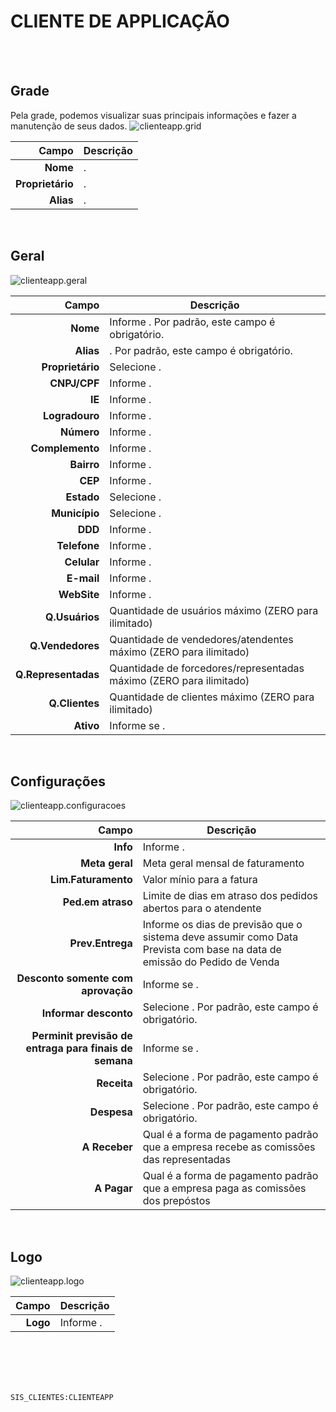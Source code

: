 # CLIENTE DE APPLICAÇÃO
<br>
<br>

## Grade
Pela grade, podemos visualizar suas principais informações e fazer a manutenção de seus dados.
![clienteapp.grid](https://raw.githubusercontent.com/netforcews/docs-siscom/master/geral/imagens/clienteapp.grid.png)

Campo | Descrição
--:|---
**Nome** | .
**Proprietário** | .
**Alias** | .
<br>

## Geral
![clienteapp.geral](https://raw.githubusercontent.com/netforcews/docs-siscom/master/geral/imagens/clienteapp.geral.png)

Campo | Descrição
--:|---
**Nome** | Informe . Por padrão, este campo é obrigatório.
**Alias** | . Por padrão, este campo é obrigatório.
**Proprietário** | Selecione .
**CNPJ/CPF** | Informe .
**IE** | Informe .
**Logradouro** | Informe .
**Número** | Informe .
**Complemento** | Informe .
**Bairro** | Informe .
**CEP** | Informe .
**Estado** | Selecione .
**Município** | Selecione .
**DDD** | Informe .
**Telefone** | Informe .
**Celular** | Informe .
**E-mail** | Informe .
**WebSite** | Informe .
**Q.Usuários** | Quantidade de usuários máximo (ZERO para ilimitado)
**Q.Vendedores** | Quantidade de vendedores/atendentes máximo (ZERO para ilimitado)
**Q.Representadas** | Quantidade de forcedores/representadas máximo (ZERO para ilimitado)
**Q.Clientes** | Quantidade de clientes máximo (ZERO para ilimitado)
**Ativo** | Informe se .
<br>

## Configurações
![clienteapp.configuracoes](https://raw.githubusercontent.com/netforcews/docs-siscom/master/geral/imagens/clienteapp.configuracoes.png)

Campo | Descrição
--:|---
**Info** | Informe .
**Meta geral** | Meta geral mensal de faturamento
**Lim.Faturamento** | Valor mínio para a fatura
**Ped.em atraso** | Limite de dias em atraso dos pedidos abertos para o atendente
**Prev.Entrega** | Informe os dias de previsão que o sistema deve assumir como Data Prevista com base na data de emissão do Pedido de Venda
**Desconto somente com aprovação** | Informe se .
**Informar desconto** | Selecione . Por padrão, este campo é obrigatório.
**Perminit previsão de entraga para finais de semana** | Informe se .
**Receita** | Selecione . Por padrão, este campo é obrigatório.
**Despesa** | Selecione . Por padrão, este campo é obrigatório.
**A Receber** | Qual é a forma de pagamento padrão que a empresa recebe as comissões das representadas
**A Pagar** | Qual é a forma de pagamento padrão que a empresa paga as comissões dos prepóstos
<br>

## Logo
![clienteapp.logo](https://raw.githubusercontent.com/netforcews/docs-siscom/master/geral/imagens/clienteapp.logo.png)

Campo | Descrição
--:|---
**Logo** | Informe .
<br>
<br>
<br>
<br>

```SIS_CLIENTES:CLIENTEAPP```
